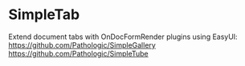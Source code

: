 # SimpleTab
Extend document tabs with OnDocFormRender plugins using EasyUI:
https://github.com/Pathologic/SimpleGallery
https://github.com/Pathologic/SimpleTube
